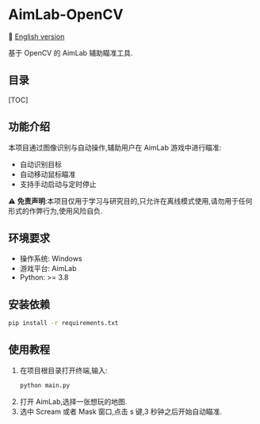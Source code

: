 # AimLab-OpenCV

📘 [English version](../README.md)

基于 OpenCV 的 AimLab 辅助瞄准工具.

## 目录
[TOC]

## 功能介绍

本项目通过图像识别与自动操作,辅助用户在 AimLab 游戏中进行瞄准:

- 自动识别目标  
- 自动移动鼠标瞄准  
- 支持手动启动与定时停止  

⚠️ **免责声明**:本项目仅用于学习与研究目的,只允许在离线模式使用,请勿用于任何形式的作弊行为,使用风险自负.

## 环境要求

- 操作系统: Windows
- 游戏平台: AimLab
- Python: >= 3.8  

## 安装依赖

```bash
pip install -r requirements.txt
```

## 使用教程
1. 在项目根目录打开终端,输入:
    ```bash
    python main.py
    ```
2. 打开 AimLab,选择一张想玩的地图.
3. 选中 Scream 或者 Mask 窗口,点击 s 键,3 秒钟之后开始自动瞄准.